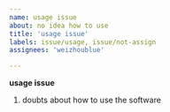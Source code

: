 ```yaml
---
name: usage issue
about: no idea how to use
title: 'usage issue'
labels: issue/usage, issue/not-assign
assignees: 'weizhoublue'

---
```


**usage issue**
1. doubts about how to use the software

